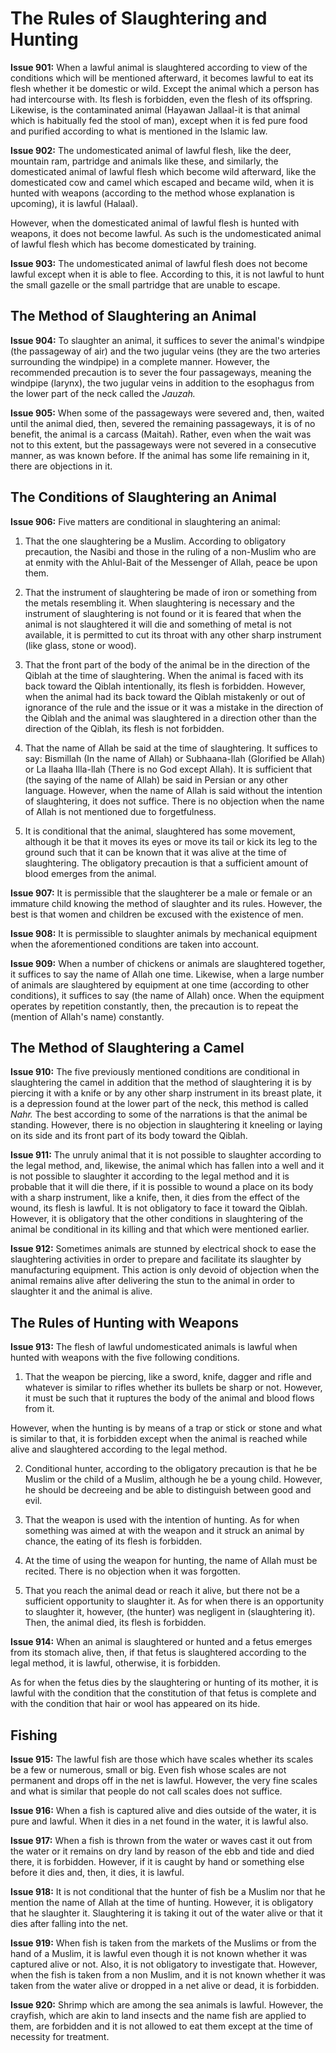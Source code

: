 The Rules of Slaughtering and Hunting
=====================================

**Issue 901:** When a lawful animal is slaughtered according to view of
the conditions which will be mentioned afterward, it becomes lawful to
eat its flesh whether it be domestic or wild. Except the animal which a
person has had intercourse with. Its flesh is forbidden, even the flesh
of its offspring. Likewise, is the contaminated animal (Hayawan
Jallaal-it is that animal which is habitually fed the stool of man),
except when it is fed pure food and purified according to what is
mentioned in the Islamic law.

**Issue 902:** The undomesticated animal of lawful flesh, like the deer,
mountain ram, partridge and animals like these, and similarly, the
domesticated animal of lawful flesh which become wild afterward, like
the domesticated cow and camel which escaped and became wild, when it is
hunted with weapons (according to the method whose explanation is
upcoming), it is lawful (Halaal).

However, when the domesticated animal of lawful flesh is hunted with
weapons, it does not become lawful. As such is the undomesticated animal
of lawful flesh which has become domesticated by training.

**Issue 903:** The undomesticated animal of lawful flesh does not become
lawful except when it is able to flee. According to this, it is not
lawful to hunt the small gazelle or the small partridge that are unable
to escape.

The Method of Slaughtering an Animal
------------------------------------

**Issue 904:** To slaughter an animal, it suffices to sever the animal's
windpipe (the passageway of air) and the two jugular veins (they are the
two arteries surrounding the windpipe) in a complete manner. However,
the recommended precaution is to sever the four passageways, meaning the
windpipe (larynx), the two jugular veins in addition to the esophagus
from the lower part of the neck called the *Jauzah.*

**Issue 905:** When some of the passageways were severed and, then,
waited until the animal died, then, severed the remaining passageways,
it is of no benefit, the animal is a carcass (Maitah). Rather, even when
the wait was not to this extent, but the passageways were not severed in
a consecutive manner, as was known before. If the animal has some life
remaining in it, there are objections in it.

The Conditions of Slaughtering an Animal
----------------------------------------

**Issue 906:** Five matters are conditional in slaughtering an animal:

1) That the one slaughtering be a Muslim. According to obligatory
precaution, the Nasibi and those in the ruling of a non-Muslim who are
at enmity with the Ahlul-Bait of the Messenger of Allah, peace be upon
them.

2) That the instrument of slaughtering be made of iron or something from
the metals resembling it. When slaughtering is necessary and the
instrument of slaughtering is not found or it is feared that when the
animal is not slaughtered it will die and something of metal is not
available, it is permitted to cut its throat with any other sharp
instrument (like glass, stone or wood).

3) That the front part of the body of the animal be in the direction of
the Qiblah at the time of slaughtering. When the animal is faced with
its back toward the Qiblah intentionally, its flesh is forbidden.
However, when the animal had its back toward the Qiblah mistakenly or
out of ignorance of the rule and the issue or it was a mistake in the
direction of the Qiblah and the animal was slaughtered in a direction
other than the direction of the Qiblah, its flesh is not forbidden.

4) That the name of Allah be said at the time of slaughtering. It
suffices to say: Bismillah (In the name of Allah) or Subhaana-llah
(Glorified be Allah) or La Ilaaha Illa-llah (There is no God except
Allah). It is sufficient that (the saying of the name of Allah) be said
in Persian or any other language. However, when the name of Allah is
said without the intention of slaughtering, it does not suffice. There
is no objection when the name of Allah is not mentioned due to
forgetfulness.

5) It is conditional that the animal, slaughtered has some movement,
although it be that it moves its eyes or move its tail or kick its leg
to the ground such that it can be known that it was alive at the time of
slaughtering. The obligatory precaution is that a sufficient amount of
blood emerges from the animal.

**Issue 907:** It is permissible that the slaughterer be a male or
female or an immature child knowing the method of slaughter and its
rules. However, the best is that women and children be excused with the
existence of men.

**Issue 908:** It is permissible to slaughter animals by mechanical
equipment when the aforementioned conditions are taken into account.

**Issue 909:** When a number of chickens or animals are slaughtered
together, it suffices to say the name of Allah one time. Likewise, when
a large number of animals are slaughtered by equipment at one time
(according to other conditions), it suffices to say (the name of Allah)
once. When the equipment operates by repetition constantly, then, the
precaution is to repeat the (mention of Allah's name) constantly.

The Method of Slaughtering a Camel
----------------------------------

**Issue 910:** The five previously mentioned conditions are conditional
in slaughtering the camel in addition that the method of slaughtering it
is by piercing it with a knife or by any other sharp instrument in its
breast plate, it is a depression found at the lower part of the neck,
this method is called *Nahr.* The best according to some of the
narrations is that the animal be standing. However, there is no
objection in slaughtering it kneeling or laying on its side and its
front part of its body toward the Qiblah.

**Issue 911:** The unruly animal that it is not possible to slaughter
according to the legal method, and, likewise, the animal which has
fallen into a well and it is not possible to slaughter it according to
the legal method and it is probable that it will die there, if it is
possible to wound a place on its body with a sharp instrument, like a
knife, then, it dies from the effect of the wound, its flesh is lawful.
It is not obligatory to face it toward the Qiblah. However, it is
obligatory that the other conditions in slaughtering of the animal be
conditional in its killing and that which were mentioned earlier.

**Issue 912:** Sometimes animals are stunned by electrical shock to ease
the slaughtering activities in order to prepare and facilitate its
slaughter by manufacturing equipment. This action is only devoid of
objection when the animal remains alive after delivering the stun to the
animal in order to slaughter it and the animal is alive.

The Rules of Hunting with Weapons
---------------------------------

**Issue 913:** The flesh of lawful undomesticated animals is lawful when
hunted with weapons with the five following conditions.

1) That the weapon be piercing, like a sword, knife, dagger and rifle
and whatever is similar to rifles whether its bullets be sharp or not.
However, it must be such that it ruptures the body of the animal and
blood flows from it.

However, when the hunting is by means of a trap or stick or stone and
what is similar to that, it is forbidden except when the animal is
reached while alive and slaughtered according to the legal method.

2) Conditional hunter, according to the obligatory precaution is that he
be Muslim or the child of a Muslim, although he be a young child.
However, he should be decreeing and be able to distinguish between good
and evil.

3) That the weapon is used with the intention of hunting. As for when
something was aimed at with the weapon and it struck an animal by
chance, the eating of its flesh is forbidden.

4) At the time of using the weapon for hunting, the name of Allah must
be recited. There is no objection when it was forgotten.

5) That you reach the animal dead or reach it alive, but there not be a
sufficient opportunity to slaughter it. As for when there is an
opportunity to slaughter it, however, (the hunter) was negligent in
(slaughtering it). Then, the animal died, its flesh is forbidden.

**Issue 914:** When an animal is slaughtered or hunted and a fetus
emerges from its stomach alive, then, if that fetus is slaughtered
according to the legal method, it is lawful, otherwise, it is forbidden.

As for when the fetus dies by the slaughtering or hunting of its mother,
it is lawful with the condition that the constitution of that fetus is
complete and with the condition that hair or wool has appeared on its
hide.

Fishing
-------

**Issue 915:** The lawful fish are those which have scales whether its
scales be a few or numerous, small or big. Even fish whose scales are
not permanent and drops off in the net is lawful. However, the very fine
scales and what is similar that people do not call scales does not
suffice.

**Issue 916:** When a fish is captured alive and dies outside of the
water, it is pure and lawful. When it dies in a net found in the water,
it is lawful also.

**Issue 917:** When a fish is thrown from the water or waves cast it out
from the water or it remains on dry land by reason of the ebb and tide
and died there, it is forbidden. However, if it is caught by hand or
something else before it dies and, then, it dies, it is lawful.

**Issue 918:** It is not conditional that the hunter of fish be a Muslim
nor that he mention the name of Allah at the time of hunting. However,
it is obligatory that he slaughter it. Slaughtering it is taking it out
of the water alive or that it dies after falling into the net.

**Issue 919:** When fish is taken from the markets of the Muslims or
from the hand of a Muslim, it is lawful even though it is not known
whether it was captured alive or not. Also, it is not obligatory to
investigate that. However, when the fish is taken from a non Muslim, and
it is not known whether it was taken from the water alive or dropped in
a net alive or dead, it is forbidden.

**Issue 920:** Shrimp which are among the sea animals is lawful.
However, the crayfish, which are akin to land insects and the name fish
are applied to them, are forbidden and it is not allowed to eat them
except at the time of necessity for treatment.


